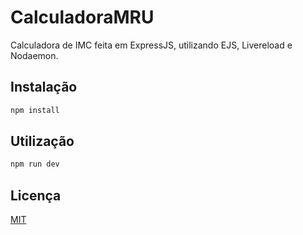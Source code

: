 # CalculadoraMRU
Calculadora de IMC feita em ExpressJS, utilizando EJS, Livereload e Nodaemon.

## Instalação

```javascript
npm install
```

## Utilização

```javascript
npm run dev
```

## Licença
[MIT](https://choosealicense.com/licenses/mit/)